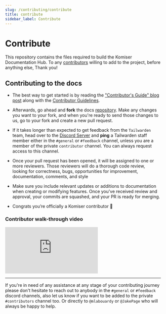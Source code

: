 ```yaml
---
slug: /contributing/contribute
title: contribute
sidebar_label: Contribute
---
```

# Contribute

This repository contains the files required to build the Komiser Documentation Hub. To any [contributors](https://github.com/komiserio/docs/blob/master/docs/contributing.md) willing to add to the project, before anything else, Thank you!

## Contributing to the docs

- The best way to get started is by reading the ["Contributor's Guide" blog post](https://www.tailwarden.com/blog/how-to-contribute-to-komiser?utm_source=docs&utm_medium=referral) along with the [Contributor Guidelines](https://github.com/tailwarden/komiser/blob/master/CONTRIBUTING.md). 
- Afterwards, go ahead and **fork** the docs [repository](https://github.com/tailwarden/docs). Make any changes you want to your fork, and when you're ready to send those changes to us, go to your fork and create a new pull request.

- If it takes longer than expected to get feedback from the `Tailwarden` team, head over to the [Discord Server](https://discord.tailwarden.com) and **ping** a Tailwarden staff member either in the `#general` or `#feedback` channel, unless you are a member of the private `contributor` channel. You can always request access to this channel. 

- Once your pull request has been opened, it will be assigned to one or more reviewers. Those reviewers will do a thorough code review, looking for correctness, bugs, opportunities for improvement, documentation, comments, and style

- Make sure you include relevant updates or additions to documentation when creating or modifying features.
Once you’ve received review and approval, your commits are squashed, and your PR is ready for merging.

- Congrats you’re officially a Komiser contributor 🎊

### Contributor walk-through video 

<div style={{
    position: 'relative',
    paddingBottom: '56.25%',
    paddingTop:'30px',
    height:0,
    overflow:'hidden',
  }}>
  <iframe
    src='https://www.youtube.com/embed/Vn5uc2elcVg'
    allowFullScreen
    webkitallowfullscreen="true"
    frameBorder="0"
    style={{
      position: 'absolute',
      top:0,
      left:0,
      width:'100%',
      height:'100%',
    }}
  >
  </iframe>
</div>

---
If you're in need of any assistance at any stage of your contributing journey please don't hesitate to reach out to anybody in the `#general` or `#feedback` discord channels, also let us know if you want to be added to the private `#contributors` channel too. Or directly to `@mlabouardy` or `@JakePage` who will always be happy to help. 